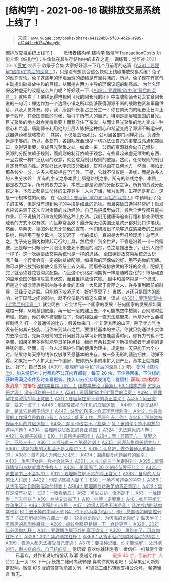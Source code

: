 # [结构学] - 2021-06-16 碳排放交易系统上线了！

> 来源：[`www.yuque.com/books/share/641124b8-5f80-4d26-a995-cf244fceb154/dwag9p`](https://www.yuque.com/books/share/641124b8-5f80-4d26-a995-cf244fceb154/dwag9p)

<ne-p id="520f42f3293818f927861ebbd5b15da4_p_0" data-lake-id="520f42f3293818f927861ebbd5b15da4_p_0"><ne-text id="u06bf6e35" style="color: rgb(51, 51, 51);">碳排放交易系统上线了！</ne-text></ne-p> <ne-p id="29fd0520c5af27f90fcbb868568c6bde" data-lake-id="29fd0520c5af27f90fcbb868568c6bde"><ne-text id="u45e88849" ne-fontsize="12" style="color: rgb(255, 255, 255);">原创</ne-text><ne-text id="ud2d4293f" ne-fontsize="14">觉悟者</ne-text><ne-text id="u7ea07318" ne-fontsize="14">结构学</ne-text></ne-p> <ne-p id="aa9f5bce33ec29317f36db0843a839f7" data-lake-id="aa9f5bce33ec29317f36db0843a839f7"><ne-text id="u76369241" ne-fontsize="14" ne-bold="true" style="color: rgb(51, 51, 51);">结构学</ne-text></ne-p> <ne-p id="d1f80bcc330c6dfae59ba79780b38e2b" data-lake-id="d1f80bcc330c6dfae59ba79780b38e2b"><ne-text id="uca1089c8" ne-fontsize="14" style="color: rgb(51, 51, 51);">微信号</ne-text><ne-text id="u11ee694e" ne-fontsize="14" style="color: rgb(51, 51, 51);">TransactionCosts</ne-text></ne-p> <ne-p id="066cdca24e84231529466ed3b934c8ab" data-lake-id="066cdca24e84231529466ed3b934c8ab"><ne-text id="u8552fbc7" ne-fontsize="14" style="color: rgb(51, 51, 51);">功能介绍</ne-text><ne-text id="uea9e6dd2" ne-fontsize="14" style="color: rgb(51, 51, 51);">《结构学》：生命体在其生存结构中的求存之道！ 训练营：觉悟社</ne-text></ne-p> <ne-p id="2e002031d2f85a494be9ef188291d6d2" data-lake-id="2e002031d2f85a494be9ef188291d6d2"><ne-text id="uec31d869" style="color: rgb(140, 140, 140);">2021-06-16</ne-text>[<ne-text id="uca750b7d" ne-fontsize="14">原文</ne-text>](https://mp.weixin.qq.com/s?__biz=MzIzMDYwOTM0Mg==&mid=2247485848&idx=1&sn=c5f79128f029383086ba89c21c9d7a87&chksm=e8b19149dfc6185f03d94fac022b68de1f8d3d9a78f3111c608be812531aff84ed3702eadc49#rd))<ne-text id="u139846c6" ne-fontsize="14" style="color: rgb(140, 140, 140);">发表于</ne-text></ne-p> <ne-p id="c53282ecf49225162318fe04482fd06f" data-lake-id="c53282ecf49225162318fe04482fd06f"><ne-text id="u351a480c" style="color: rgb(51, 51, 51);">收录于合集</ne-text></ne-p> <ne-p id="391a8b41d9aa89ef7f48faa135cf5624" data-lake-id="391a8b41d9aa89ef7f48faa135cf5624"><ne-text id="u6d8c3196" style="color: rgb(51, 51, 51);">大家好好读一下几个月前写的这篇《</ne-text>[<ne-text id="u58f28946" style="color: rgb(87, 107, 149);">A391：要理解“碳中和”背后的深意！</ne-text>](http://mp.weixin.qq.com/s?__biz=MzIzMDYwOTM0Mg==&mid=2247485475&idx=1&sn=a3620d306aa5fb9218ee4e542313dac4&chksm=e8b190f2dfc619e4f1e09e08dc340ca1095204432212fc8fef1554e306c03467e8eceb555a3a&scene=21#wechat_redirect)<ne-text id="udf81fdb4" style="color: rgb(51, 51, 51);">》，只是没有想到会这么快就上线碳排放交易系统！兔子的动作真快。兔子这些年的环境治理的成绩是有目共睹的，所以，兔子现在有底气主动提出碳排放中和的目标。从而抢占西方主导的环保议题的制高点。</ne-text></ne-p> <ne-p id="1f3e17fa205e91c6e74314f134837651" data-lake-id="1f3e17fa205e91c6e74314f134837651"><ne-text id="uf2ff55c0" style="color: rgb(51, 51, 51);">为什么环保这种虚无的议题这么热门呢？好好读一下《</ne-text>[<ne-text id="u81589acb" style="color: rgb(87, 107, 149);">A391：要理解“碳中和”背后的深意！</ne-text>](http://mp.weixin.qq.com/s?__biz=MzIzMDYwOTM0Mg==&mid=2247485475&idx=1&sn=a3620d306aa5fb9218ee4e542313dac4&chksm=e8b190f2dfc619e4f1e09e08dc340ca1095204432212fc8fef1554e306c03467e8eceb555a3a&scene=21#wechat_redirect)<ne-text id="ua5828762" style="color: rgb(51, 51, 51);">》就明白了！依稀记得电视剧《我的团长我的团》中虞啸卿师长对龙文章团长说的一句话：禅达作为一个边陲小镇之所以能够获得源源不断的战略物资和军需供给，以及人员补充。你，我，唐副师长各占三分之一！你在南天门的阻击让日军止步于西岸，在全国溃败的时候，吸引了所有人的目光，特别是高层和盟国的目光。目光聚集的地方就会变得重要！而我守住了东岸，从而让目光聚集的地方变成一种信心和希望。唐副师长利用他的上层人脉把这种信心和希望变成了源源不断运来的武器弹药和战略物资！</ne-text></ne-p> <ne-p id="be8303b3aee79eb6868b3519d3b75c0b" data-lake-id="be8303b3aee79eb6868b3519d3b75c0b"><ne-text id="u530fbb53" style="color: rgb(51, 51, 51);">其实，不仅是战场如此，公司里各部门同样如此。资源永远是不够的。所以，各部门，各团队就会想尽一切办法让自己的事变成亮点和突破口，变得更重要，变成目光聚集之处。如此一来，公司的资源就会向自己倾斜。</ne-text></ne-p> <ne-p id="8cc460573318cefb1c8ad0a746b05219" data-lake-id="8cc460573318cefb1c8ad0a746b05219"><ne-text id="u8dbc991a" style="color: rgb(51, 51, 51);">资源的分配依赖于规则，而规则的制订依赖于观念。有些看起来虚无缥缈的东西，一旦变成一种广泛认可的观念，就会成为制订规则的依据。然而，任何规则的制订肯定具有偏向性。这就好比大学录取分数线，它可以画在任何地方，然而，哪怕比那条线少一分，许多人都被拦在了门外。于是，它就不仅仅是一条线，而是许多人的人生分水岭！</ne-text></ne-p> <ne-p id="f0b7999584c5a3240f8fb1d410fedfb2" data-lake-id="f0b7999584c5a3240f8fb1d410fedfb2"><ne-text id="uec5278e8" style="color: rgb(51, 51, 51);">所有的主义之争本质上都是路线之争，所有的路线之争，本质上都是权力之争，所有的权力之争，本质上都是资源的分配权之争，所有的资源分配权之争，本质上都是生命体的生存竞争！人为刀俎，我为鱼肉，生存还是死亡，这是一个根本性的问题。</ne-text></ne-p> <ne-p id="d6885ee4ecbc52130ab089cfd9724af3" data-lake-id="d6885ee4ecbc52130ab089cfd9724af3"><ne-text id="u51a8b508" style="color: rgb(51, 51, 51);">在《</ne-text>[<ne-text id="ua1c7b3ea" style="color: rgb(87, 107, 149);">A391：要理解“碳中和”背后的深意！</ne-text>](http://mp.weixin.qq.com/s?__biz=MzIzMDYwOTM0Mg==&mid=2247485475&idx=1&sn=a3620d306aa5fb9218ee4e542313dac4&chksm=e8b190f2dfc619e4f1e09e08dc340ca1095204432212fc8fef1554e306c03467e8eceb555a3a&scene=21#wechat_redirect)<ne-text id="u9b17f08d" style="color: rgb(51, 51, 51);">》中预料到了兔子的策略，但是没有想到兔子的手段是如此的迅猛。而且突破口选得非常好！启发点应该来源于这次应对疫情的成功经验。自己先把模型做好，最后全世界都只能抄作业。且不说搞封闭和方舱医院这种土办法。我们用健康码追查行程和排查密切接触者的方式不仅有效，而且非常高效！最开始无论美国还是欧洲都对此口诛笔伐。然而，早两天，德国外长无比骄傲的宣布，他们研发出了能够追踪感染者的二维码系统，将应用于整个欧洲。这份迟了一年的模仿，真的是大型打脸现场！总而言之，兔子先在国内构建起可行的工具，然后推广到全世界，不管是沿着一带一路赠送，还是睁一只眼闭一只眼让那些死不要脸的照抄，总之是推出去了，让别人跟你一样了。这一次碳排放交易系统也是一样的思路。</ne-text></ne-p> <ne-p id="f362f8c86f94d9a41030b20f253136d2" data-lake-id="f362f8c86f94d9a41030b20f253136d2"><ne-text id="ud259c6d4" style="color: rgb(51, 51, 51);">全国碳排放交易系统怎么玩呢？每一个行业会有一定的碳排放配额，如果你的环保做的好，用不完你的配额。你可以把它放到碳排放交易系统上去交易。而那些碳排放做的不好的企业，配额用完了就必须要花钱购买配额。而且这个价格如同期货一样是随时变化的！市场动态的显示全国的碳排放需求状态，而且谁排放谁花钱。</ne-text></ne-p> <ne-p id="71421226a9434daf3e1a8ffd5d31b240" data-lake-id="71421226a9434daf3e1a8ffd5d31b240"><ne-text id="u9cfb502f" style="color: rgb(51, 51, 51);">碳中和虽然只是一个概念，但是这个概念背后将影响许多企业的市值！大风起于青萍之末，许多事到眼前的时候，已经无法逃脱，只能躺下咬紧牙关，好好享受了！</ne-text></ne-p> <ne-p id="88e50af692521afe9fa0064fd433684c" data-lake-id="88e50af692521afe9fa0064fd433684c"><ne-text id="ude7e12e6" style="color: rgb(51, 51, 51);">当然，这还只是国内的影响，对于国际之间的影响，就不仅仅是市值这么简单。读过《</ne-text>[<ne-text id="uf162c728" style="color: rgb(87, 107, 149);">A391：要理解“碳中和”背后的深意！</ne-text>](http://mp.weixin.qq.com/s?__biz=MzIzMDYwOTM0Mg==&mid=2247485475&idx=1&sn=a3620d306aa5fb9218ee4e542313dac4&chksm=e8b190f2dfc619e4f1e09e08dc340ca1095204432212fc8fef1554e306c03467e8eceb555a3a&scene=21#wechat_redirect)<ne-text id="u6a31a3ce" style="color: rgb(51, 51, 51);">》就会明白：它会锁死一个国家的发展！任何国家的发展都如同建楼一样，从地基到底座，再一层一层的建上去，不可能搞空中楼阁，否则随时会坍塌。然而，你的地基被限制住了，你的楼就会一直无法建起来。地基为什么会被控制呢？</ne-text></ne-p> <ne-p id="3eb7642e2089e5b81ca3fd8ab81de8a4" data-lake-id="3eb7642e2089e5b81ca3fd8ab81de8a4"><ne-text id="u4953b261" style="color: rgb(51, 51, 51);">打一个最通俗的比方：假设你来自一个非常贫困的山区，除了卖力气也没有任何其它技能。当你来到城市之后，要维持基本的生活，你就只能通过出卖体力去挣点钱，先解决眼前的生计问题并为学习新的技能赢得时间。你有力气也不怕幸苦，如果多劳多得就能早日多挣点钱，继而有余钱去学习新技能或者干点别的更挣钱的事。然而，有一群人以保护你们的健康为理由，规定你一天只能干六个小时。结果你每天挣的钱仅仅够维系最基本的生存，被一条无形的锁链捆住，动弹不得。如果把一个人扩大到一个国家，把你所从事的事扩大到产业，基本上就能类比。</ne-text></ne-p> <ne-p id="f0a386d40d72444253d7ddb4a985566b" data-lake-id="f0a386d40d72444253d7ddb4a985566b"><ne-text id="u1d47469f" style="color: rgb(51, 51, 51);">好了，自己去读《</ne-text>[<ne-text id="u47a66e80" style="color: rgb(87, 107, 149);">A391：要理解“碳中和”背后的深意！</ne-text>](http://mp.weixin.qq.com/s?__biz=MzIzMDYwOTM0Mg==&mid=2247485475&idx=1&sn=a3620d306aa5fb9218ee4e542313dac4&chksm=e8b190f2dfc619e4f1e09e08dc340ca1095204432212fc8fef1554e306c03467e8eceb555a3a&scene=21#wechat_redirect)<ne-text id="u9857628f" style="color: rgb(51, 51, 51);">》吧。</ne-text></ne-p> <ne-p id="569658344985ceddd63fd7be7cd34e20" data-lake-id="569658344985ceddd63fd7be7cd34e20"><ne-text id="ua3bc0d0c" ne-bold="true" style="color: rgb(0, 82, 255);">研习《</ne-text>[<ne-text id="u040a1747" ne-bold="true" style="color: rgb(87, 107, 149);">结构学</ne-text>](https://mp.weixin.qq.com/mp/appmsgalbum?action=getalbum&album_id=1318317199878225920&__biz=MzAxNDk1NjI2Mw==#wechat_redirect)<ne-text id="u6e33c7d0" ne-bold="true" style="color: rgb(0, 82, 255);">》，加入觉悟社：付费和不公开内容都有，每天 20 块，下注挣回来，下注标的获取需满足条件及时查看更新。</ne-text><ne-text id="u1f05e16b" style="color: rgb(0, 82, 255);">找入口去公众号发消息：觉悟社 </ne-text></ne-p> <ne-p id="343378c057d2da04865b221617cef3b3" data-lake-id="343378c057d2da04865b221617cef3b3"><ne-text id="ua40ad34b" style="color: rgb(255, 0, 0);">获取《结构学》发消息</ne-text><ne-text id="u8f212cbd" ne-bold="true" style="color: rgb(255, 0, 0);">：觉悟社</ne-text></ne-p>  <ne-p id="f2a6a915f2b2f455f3722b24ad996027" data-lake-id="f2a6a915f2b2f455f3722b24ad996027"><ne-card data-card-name="image" data-card-type="inline" id="eZUta" data-event-boundary="card" style="color: rgb(51, 51, 51);"><ne-p id="fcb1962d152e7e818ad649c5d0a1e455" data-lake-id="fcb1962d152e7e818ad649c5d0a1e455">[<ne-text id="u7a05693e" ne-bold="true" style="color: rgb(87, 107, 149);">结构学自序（新）！</ne-text>](http://mp.weixin.qq.com/s?__biz=MzIzMDYwOTM0Mg==&mid=2247485283&idx=1&sn=aa2b8554b8e5040f8f959636feaa06a3&chksm=e8b19fb2dfc616a430aa381b8da0815311244e694a69809cd92d0602ac34cfe5f1f419b3745e&scene=21#wechat_redirect)</ne-p> <ne-p id="3374e8270d810c36d8b48495f05cfc16" data-lake-id="3374e8270d810c36d8b48495f05cfc16">[<ne-text id="ud1333ac4" ne-bold="true" style="color: rgb(87, 107, 149);">结构学概论（最新）</ne-text>](http://mp.weixin.qq.com/s?__biz=MzAxNDk1NjI2Mw==&mid=2247485167&idx=1&sn=d5e962eff4a8e9770c83bc87d19d07f3&chksm=9b8a2567acfdac7154f7a62996dca874e5d186b44f3d120dcb633760318788c42d304e325313&scene=21#wechat_redirect)</ne-p> <ne-p id="9a93c0d0a6fdfda74bf1555c7574d354" data-lake-id="9a93c0d0a6fdfda74bf1555c7574d354">[<ne-text id="ua5b7f146" ne-bold="true" style="color: rgb(87, 107, 149);">F3：结构力量</ne-text>](http://mp.weixin.qq.com/s?__biz=MzAxNDk1NjI2Mw==&mid=2247484256&idx=1&sn=f10d9c530bfd6ea08b25d4bec657c13a&chksm=9b8a20e8acfda9fee057f2df26790f905c898132cac91d833d14e636edb00c20514d63189a88&scene=21#wechat_redirect)</ne-p> <ne-p id="575e6679f295399d2b6adeee6ee9f941" data-lake-id="575e6679f295399d2b6adeee6ee9f941">[<ne-text id="u641c58e3" style="color: rgb(87, 107, 149);">穷是万恶之源！</ne-text>](http://mp.weixin.qq.com/s?__biz=MzAxNDk1NjI2Mw==&mid=2247483823&idx=1&sn=e54ebe9891b302dc0bf1815c76ccf8b7&chksm=9b8a2227acfdab31a05e273addd9159d4b8263d58d3c58bf214841c8189157519719c3427306&scene=21#wechat_redirect)</ne-p> <ne-p id="df5961913f5352b43cb95572e28a6d99" data-lake-id="df5961913f5352b43cb95572e28a6d99">[<ne-text id="u5cfa3abd" style="color: rgb(87, 107, 149);">没有退路的一代人！</ne-text>](http://mp.weixin.qq.com/s?__biz=MzAxNDk1NjI2Mw==&mid=2247486533&idx=1&sn=a0d5cce0656aad467148e0642eb85a00&chksm=9b8a2fcdacfda6db79857186e953a089baf1fb678b2b071cf101c5a26e7fb9768474c94243ca&scene=21#wechat_redirect)</ne-p> <ne-p id="2750a981cdddd33a6352beed73727f83" data-lake-id="2750a981cdddd33a6352beed73727f83">[<ne-text id="u62a411cb" ne-bold="true" style="color: rgb(87, 107, 149);">A391：要理解“碳中和”背后的深意！</ne-text>](http://mp.weixin.qq.com/s?__biz=MzIzMDYwOTM0Mg==&mid=2247485475&idx=1&sn=a3620d306aa5fb9218ee4e542313dac4&chksm=e8b190f2dfc619e4f1e09e08dc340ca1095204432212fc8fef1554e306c03467e8eceb555a3a&scene=21#wechat_redirect)</ne-p> <ne-p id="ab827efec9c5ef325d0463a6a003b8e4" data-lake-id="ab827efec9c5ef325d0463a6a003b8e4">[<ne-text id="u7f533571" ne-bold="true" style="color: rgb(87, 107, 149);">A394：要理解扶贫政策的真正意图！</ne-text>](http://mp.weixin.qq.com/s?__biz=MzIzMDYwOTM0Mg==&mid=2247485502&idx=1&sn=fffb9911cefa626e6fbcb9c416c1eb98&chksm=e8b190efdfc619f9b0e42f3c3d5d79c17df1619bad2b1bddd6a482242b583ee46d8a79a245e6&scene=21#wechat_redirect)</ne-p> <ne-p id="e6f4925043e7d76270d09daeecbb6e70" data-lake-id="e6f4925043e7d76270d09daeecbb6e70">[<ne-text id="u40f6ba5c" ne-bold="true" style="color: rgb(87, 107, 149);">A311：要理解住房不炒的真正含义！</ne-text>](http://mp.weixin.qq.com/s?__biz=MzIzMDYwOTM0Mg==&mid=2247484959&idx=1&sn=090583ec50bfd9febec1de463c2672f6&chksm=e8b19ecedfc617d8629080f6745c8de013cfe875de26eef6767b2d5c10782650223ed15f807b&scene=21#wechat_redirect)</ne-p> <ne-p id="e6f944ef4e21a0ef93701eb3d11a95dc" data-lake-id="e6f944ef4e21a0ef93701eb3d11a95dc">[<ne-text id="u8be21ef5" ne-bold="true" style="color: rgb(87, 107, 149);">A435：风云突变，要来一波了！</ne-text>](http://mp.weixin.qq.com/s?__biz=MzIzMDYwOTM0Mg==&mid=2247485815&idx=1&sn=e07d2b3e71c1d28218a172aaf9bbb121&chksm=e8b191a6dfc618b067a2992841d1416d9f056d300915305e2646e8ac44a24d35ffeb359d7e78&scene=21#wechat_redirect)</ne-p> <ne-p id="c7f26566806fcbe89e6c3ed4531fd7e4" data-lake-id="c7f26566806fcbe89e6c3ed4531fd7e4">[<ne-text id="u838fafac" ne-bold="true" style="color: rgb(87, 107, 149);">A448：那些常被视而不见的底层逻辑！</ne-text>](http://mp.weixin.qq.com/s?__biz=MzIzMDYwOTM0Mg==&mid=2247485830&idx=1&sn=42c85288382aacb54ef38302b619e934&chksm=e8b19157dfc61841033aa2c778fc461dd05cf91d24f4ecdc3c8e812d94251607fdb69912c08f&scene=21#wechat_redirect)</ne-p> <ne-p id="2b0a4d39dd41ae9ebe7722a92d70e5b0" data-lake-id="2b0a4d39dd41ae9ebe7722a92d70e5b0">[<ne-text id="ub3a423ca" style="color: rgb(87, 107, 149);">A449：不是无路可走，是其它路都不想走！</ne-text>](http://mp.weixin.qq.com/s?__biz=MzIzMDYwOTM0Mg==&mid=2247485835&idx=1&sn=d024c39ca5d39f0f4bd91bafca223e7b&chksm=e8b1915adfc6184cfea612d1c1cd957140c070bc2efca01e2ec59f8ca3489cf1180f87cb1b30&scene=21#wechat_redirect)</ne-p> <ne-p id="7f13027bfa93051ef2b7079f43d26883" data-lake-id="7f13027bfa93051ef2b7079f43d26883">[<ne-text id="u17ff0d84" ne-bold="true" style="color: rgb(87, 107, 149);">A447：缺爱的孩子才会沉迷高频刺激！</ne-text>](http://mp.weixin.qq.com/s?__biz=MzIzMDYwOTM0Mg==&mid=2247485819&idx=1&sn=ed66aa0f6c9babbd3b2125904895a72e&chksm=e8b191aadfc618bc28e075861fdf70f66757736a2843e91f60aea5cdb6d641ec579a38bac82d&scene=21#wechat_redirect)</ne-p> <ne-p id="e6ea6ad14cfe869bca72b7ad21ca95a5" data-lake-id="e6ea6ad14cfe869bca72b7ad21ca95a5">[<ne-text id="ud3fcd60c" ne-bold="true" style="color: rgb(87, 107, 149);">A442：你最重要的工作将会是教育小孩！</ne-text>](http://mp.weixin.qq.com/s?__biz=MzIzMDYwOTM0Mg==&mid=2247485779&idx=1&sn=f153b62e5332b3f7782e66397b484a64&chksm=e8b19182dfc61894b905635022963da04b534bd84752f0ae4864b60e4655fc22db99841ce47c&scene=21#wechat_redirect)</ne-p> <ne-p id="b15b250080d2d2c1e880e2c7dd75df29" data-lake-id="b15b250080d2d2c1e880e2c7dd75df29">[<ne-text id="u9ff99233" ne-bold="true" style="color: rgb(87, 107, 149);">A443：能不工作，尽量别去工作！</ne-text>](http://mp.weixin.qq.com/s?__biz=MzIzMDYwOTM0Mg==&mid=2247485773&idx=1&sn=53ef33f06482c86688f789e66dc60694&chksm=e8b1919cdfc6188ae7e40e10857a7661c927157293a294000b30c49c7699d210248718ea9315&scene=21#wechat_redirect)</ne-p> <ne-p id="d6c747b5e38dfae8122aee436136deb9" data-lake-id="d6c747b5e38dfae8122aee436136deb9">[<ne-text id="u0d651b0f" style="color: rgb(87, 107, 149);">A448：那些常被视而不见的底层逻辑！</ne-text>](http://mp.weixin.qq.com/s?__biz=MzIzMDYwOTM0Mg==&mid=2247485830&idx=1&sn=42c85288382aacb54ef38302b619e934&chksm=e8b19157dfc61841033aa2c778fc461dd05cf91d24f4ecdc3c8e812d94251607fdb69912c08f&scene=21#wechat_redirect)</ne-p> <ne-p id="c864f570ac6461190c14773dea292cd4" data-lake-id="c864f570ac6461190c14773dea292cd4">[<ne-text id="u96bc2112" style="color: rgb(87, 107, 149);">A438：躺平也改变不了趋势！</ne-text>](http://mp.weixin.qq.com/s?__biz=MzIzMDYwOTM0Mg==&mid=2247485741&idx=1&sn=4bf64e053a2548715f7fb81cf973ee72&chksm=e8b191fcdfc618ea8427f2c46f7ec4bf26efa65780bcdee6666dc8ed6125843d4c3c0b8d2bf1&scene=21#wechat_redirect)</ne-p> <ne-p id="6bffa2eb3fe1084acc950e8b48c15426" data-lake-id="6bffa2eb3fe1084acc950e8b48c15426">[<ne-text id="u2e74b721" ne-bold="true" style="color: rgb(87, 107, 149);">急！该如何引导小朋友的这种问题？</ne-text>](http://mp.weixin.qq.com/s?__biz=MzIzMDYwOTM0Mg==&mid=2247485765&idx=1&sn=484dfcac75988fc41c1cc24c61986672&chksm=e8b19194dfc618829ee497890ec7e6e9eaaf0ab09472d2a8fae77940f45a093787e05feb2e12&scene=21#wechat_redirect)</ne-p> <ne-p id="744012c327471e3505eb58bc3e576fef" data-lake-id="744012c327471e3505eb58bc3e576fef">[<ne-text id="u3e9308f1" ne-bold="true" style="color: rgb(87, 107, 149);">A394：要理解扶贫政策的真正意图！</ne-text>](http://mp.weixin.qq.com/s?__biz=MzIzMDYwOTM0Mg==&mid=2247485502&idx=1&sn=fffb9911cefa626e6fbcb9c416c1eb98&chksm=e8b190efdfc619f9b0e42f3c3d5d79c17df1619bad2b1bddd6a482242b583ee46d8a79a245e6&scene=21#wechat_redirect)</ne-p> <ne-p id="cb619b4e45ab7e95486994347cb6bd50" data-lake-id="cb619b4e45ab7e95486994347cb6bd50">[<ne-text id="ub9fd34f3" style="color: rgb(87, 107, 149);">A324：无法避免的内卷！</ne-text>](http://mp.weixin.qq.com/s?__biz=MzAxNDk1NjI2Mw==&mid=2247486351&idx=1&sn=416223e7bbe181ac9d64767f073152d1&chksm=9b8a2807acfda11139d7bb034b96551e34563b5f21310b05ac2aa8808c12fb592aedd4ee3bf5&scene=21#wechat_redirect)</ne-p> <ne-p id="9fe4211179bb31930637937f61817327" data-lake-id="9fe4211179bb31930637937f61817327">[<ne-text id="ud50466d0" style="color: rgb(87, 107, 149);">A421：破罐子破摔！</ne-text>](http://mp.weixin.qq.com/s?__biz=MzAxNDk1NjI2Mw==&mid=2247486692&idx=1&sn=7a5583694f6076b2da57450d93c47456&chksm=9b8a2f6cacfda67a9cc1cee0cc003beaf5a39db506e3c5e46a37a8055efb4df1b886a0f7f9f2&scene=21#wechat_redirect)</ne-p> <ne-p id="8eb533d1370ac624bc4c72d8ca5965aa" data-lake-id="8eb533d1370ac624bc4c72d8ca5965aa">[<ne-text id="u28508158" ne-bold="true" style="color: rgb(87, 107, 149);">E10：升级所需的密度！</ne-text>](http://mp.weixin.qq.com/s?__biz=MzAxNDk1NjI2Mw==&mid=2247485337&idx=1&sn=e93780b3d10de5b467e71f326eb12838&chksm=9b8a2411acfdad07d858079223ba3eda77fe88caa8d769030eb67c15f5511fab584f8d1244ca&scene=21#wechat_redirect)</ne-p> <ne-p id="95a16ee6073faf2da532dba2192d9cc5" data-lake-id="95a16ee6073faf2da532dba2192d9cc5">[<ne-text id="ube74e827" ne-bold="true" style="color: rgb(87, 107, 149);">A284：啊！万箭穿心！</ne-text>](http://mp.weixin.qq.com/s?__biz=MzAxNDk1NjI2Mw==&mid=2247486135&idx=1&sn=e950149b9b9147e9199cfc6093605950&chksm=9b8a293facfda029419b911d4b4fa91c73bbaf695b206df2cf15124d843f4bf4b80673baa394&scene=21#wechat_redirect)</ne-p> <ne-p id="6f9ca23f1caf95fd4a1fc8cf0adbc798" data-lake-id="6f9ca23f1caf95fd4a1fc8cf0adbc798">[<ne-text id="u7bcaa803" ne-bold="true" style="color: rgb(87, 107, 149);">梦醒之时，已经三十！</ne-text>](http://mp.weixin.qq.com/s?__biz=MzIzMDYwOTM0Mg==&mid=2247484378&idx=1&sn=e3a058584a13d7a5267315113964280d&chksm=e8b19b0bdfc6121df4af4b77d2d826fd0f4132ccfdee48132ce8cf86eb1ba45b898be83d1dc7&scene=21#wechat_redirect)</ne-p> <ne-p id="81c7f2f584f501f3e5e22a708d592072" data-lake-id="81c7f2f584f501f3e5e22a708d592072">[<ne-text id="u1468f6a7" ne-bold="true" style="color: rgb(87, 107, 149);">A361：人成长的三个关键时刻！</ne-text>](http://mp.weixin.qq.com/s?__biz=MzAxNDk1NjI2Mw==&mid=2247486472&idx=1&sn=8b46d73659ff81e3d7bd544e1718a94f&chksm=9b8a2f80acfda69601b059cb0180f8841eda098200c32c84ad6430bb8fbe33a9021fa7890344&scene=21#wechat_redirect)</ne-p> <ne-p id="0c1fe6c2595b57b8cebeb2c2c2362a7f" data-lake-id="0c1fe6c2595b57b8cebeb2c2c2362a7f">[<ne-text id="u9a01ceb5" ne-bold="true" style="color: rgb(87, 107, 149);">A335：必须与焦虑长期共存！</ne-text>](http://mp.weixin.qq.com/s?__biz=MzIzMDYwOTM0Mg==&mid=2247485165&idx=1&sn=f3f0957c63fa549b288f00c8b117162e&chksm=e8b19e3cdfc6172a188000afd2b522144a04ba774169824cad2067d93b5365537ff0644f6b9f&scene=21#wechat_redirect)</ne-p> <ne-p id="da00382038105adcefae28e9d9193285" data-lake-id="da00382038105adcefae28e9d9193285">[<ne-text id="ubc334a35" ne-bold="true" style="color: rgb(87, 107, 149);">A300：这是投机的大机会还是大陷阱？！</ne-text>](http://mp.weixin.qq.com/s?__biz=MzIzMDYwOTM0Mg==&mid=2247484882&idx=1&sn=b103029f41e3aede94e1a45d035cd9ac&chksm=e8b19d03dfc614153863f37ca3f9204b451e2c02ad5ca8680c120e2458e628e5329c76b2d42c&scene=21#wechat_redirect)</ne-p> <ne-p id="7add3beb1454b447f246d433ad0b456b" data-lake-id="7add3beb1454b447f246d433ad0b456b">[<ne-text id="ud45b7926" style="color: rgb(87, 107, 149);">A315：认命吧，做个普通人也挺好的！</ne-text>](http://mp.weixin.qq.com/s?__biz=MzIzMDYwOTM0Mg==&mid=2247485008&idx=1&sn=bcaf70c42d4676c8f69de9f9ead1e495&chksm=e8b19e81dfc617973ba40200519407186760e32843fc6f379020da6160b0ba89870dadcae5fa&scene=21#wechat_redirect)</ne-p> <ne-p id="221e09e086ce0a1e86bb4611173e51f4" data-lake-id="221e09e086ce0a1e86bb4611173e51f4">[<ne-text id="u07431c52" ne-bold="true" style="color: rgb(87, 107, 149);">A383：自卑的人为何让人讨厌！</ne-text>](http://mp.weixin.qq.com/s?__biz=MzIzMDYwOTM0Mg==&mid=2247485464&idx=1&sn=3ebe8a620ca2e53b61b160cda3214735&chksm=e8b190c9dfc619dfcbc895f13edc437575da2071b570e6be8e772b548167103ec5885375d812&scene=21#wechat_redirect)</ne-p> <ne-p id="604f3d8b08ad49b5fb60db62ec02527b" data-lake-id="604f3d8b08ad49b5fb60db62ec02527b">[<ne-text id="u3746a52f" ne-bold="true" style="color: rgb(87, 107, 149);">A434：围绕粮食问题展开的厮杀！</ne-text>](http://mp.weixin.qq.com/s?__biz=MzIzMDYwOTM0Mg==&mid=2247485712&idx=1&sn=06a8ac8fb67aa21cfb543ef6eb52ceea&chksm=e8b191c1dfc618d70af6844f0bcf0210320f54551a2b7610312f0923c87276b246b6bde65be3&scene=21#wechat_redirect)</ne-p> <ne-p id="da9313098e78ab7b2c28e37db7448e77" data-lake-id="da9313098e78ab7b2c28e37db7448e77">[<ne-text id="ufc7ff0f9" ne-bold="true" style="color: rgb(87, 107, 149);">A433：重男轻女是一套社会体系！</ne-text>](http://mp.weixin.qq.com/s?__biz=MzIzMDYwOTM0Mg==&mid=2247485706&idx=1&sn=c9d825a947ec93698b4857b27ce9c56a&chksm=e8b191dbdfc618cd8606dd7c7508ff19fa38a07b64e1a22b718ef192da8454e041494f851fc8&scene=21#wechat_redirect)</ne-p> <ne-p id="eea47d0f4ea31b0f58d33ba9e9b3319c" data-lake-id="eea47d0f4ea31b0f58d33ba9e9b3319c">[<ne-text id="ucd65107e" ne-bold="true" style="color: rgb(87, 107, 149);">A361：人成长的三个关键时刻！</ne-text>](http://mp.weixin.qq.com/s?__biz=MzAxNDk1NjI2Mw==&mid=2247486472&idx=1&sn=8b46d73659ff81e3d7bd544e1718a94f&chksm=9b8a2f80acfda69601b059cb0180f8841eda098200c32c84ad6430bb8fbe33a9021fa7890344&scene=21#wechat_redirect)</ne-p> <ne-p id="84c4c3b092984505ab22f5cdf7b625bf" data-lake-id="84c4c3b092984505ab22f5cdf7b625bf">[<ne-text id="ufba58490" ne-bold="true" style="color: rgb(87, 107, 149);">A395：能管好情绪和身材就赢大多数人！</ne-text>](http://mp.weixin.qq.com/s?__biz=MzIzMDYwOTM0Mg==&mid=2247485513&idx=1&sn=1d5d250c1e4db7d1b6d3072e559b4426&chksm=e8b19098dfc6198e415af60c0ba7dfa61e698a502a658c26205b2289bbd2e33502a77154c9a8&scene=21#wechat_redirect)</ne-p> <ne-p id="50d7ad143867fd177c9c713347e4c870" data-lake-id="50d7ad143867fd177c9c713347e4c870">[<ne-text id="u7516d11d" ne-bold="true" style="color: rgb(87, 107, 149);">A426：美国囤了 26 亿剂疫苗要干什么？</ne-text>](http://mp.weixin.qq.com/s?__biz=MzIzMDYwOTM0Mg==&mid=2247485684&idx=1&sn=f7a41b063f0d74b99a07b1de11d44d7f&chksm=e8b19025dfc61933743640aecc59d5d8d3fc13a9be8661b521f17257c7da5744df615db58c4d&scene=21#wechat_redirect)</ne-p> <ne-p id="07426f79aecfa5beecf09a611cbe606a" data-lake-id="07426f79aecfa5beecf09a611cbe606a">[<ne-text id="u36d8a0f8" ne-bold="true" style="color: rgb(87, 107, 149);">A425：这些是书上不会写的！</ne-text>](http://mp.weixin.qq.com/s?__biz=MzIzMDYwOTM0Mg==&mid=2247485662&idx=1&sn=1a8617a9ebd44891c112f3b3f6762f8a&chksm=e8b1900fdfc6191942a3ec1399a47af7cd44582c369a4e6211b0bd114d934785bf0c20fc09ab&scene=21#wechat_redirect)</ne-p> <ne-p id="4f26db5411f8e4a21ba1631ed78d8720" data-lake-id="4f26db5411f8e4a21ba1631ed78d8720">[<ne-text id="ua25e28e0" ne-bold="true" style="color: rgb(87, 107, 149);">A311：要理解住房不炒的真正含义！</ne-text>](http://mp.weixin.qq.com/s?__biz=MzIzMDYwOTM0Mg==&mid=2247484959&idx=1&sn=090583ec50bfd9febec1de463c2672f6&chksm=e8b19ecedfc617d8629080f6745c8de013cfe875de26eef6767b2d5c10782650223ed15f807b&scene=21#wechat_redirect)</ne-p> <ne-p id="7ddb4d982947fbe11ea92d1935596737" data-lake-id="7ddb4d982947fbe11ea92d1935596737">[<ne-text id="u33b698ec" ne-bold="true" style="color: rgb(87, 107, 149);">A383：自卑的人为何让人讨厌！</ne-text>](http://mp.weixin.qq.com/s?__biz=MzIzMDYwOTM0Mg==&mid=2247485464&idx=1&sn=3ebe8a620ca2e53b61b160cda3214735&chksm=e8b190c9dfc619dfcbc895f13edc437575da2071b570e6be8e772b548167103ec5885375d812&scene=21#wechat_redirect)</ne-p> <ne-p id="53b02a92fd7e6aef550fb3a441f000db" data-lake-id="53b02a92fd7e6aef550fb3a441f000db">[<ne-text id="u47f8d985" ne-bold="true" style="color: rgb(87, 107, 149);">A422：印度彻底被人耍了！</ne-text>](http://mp.weixin.qq.com/s?__biz=MzIzMDYwOTM0Mg==&mid=2247485648&idx=1&sn=d81338738705a1a6477a15957d3afc27&chksm=e8b19001dfc61917b7945ec5e15bc6f5177ff942d5a65f8fc8504b26d5e5068af438af4dfc1f&scene=21#wechat_redirect)</ne-p> <ne-p id="7e9e21a49b0c570c5a97b2892b16063e" data-lake-id="7e9e21a49b0c570c5a97b2892b16063e">[<ne-text id="uce4db0eb" ne-bold="true" style="color: rgb(87, 107, 149);">E30：一场不可避免的争夺！</ne-text>](http://mp.weixin.qq.com/s?__biz=MzIzMDYwOTM0Mg==&mid=2247485082&idx=1&sn=c8b4d505292d900ca750fa2a4541cc88&chksm=e8b19e4bdfc6175d3ce68f21fb0530372d2723fa81da0a447f3b7e60c39e37804456fa006cab&scene=21#wechat_redirect)</ne-p> <ne-p id="c19b789482809718a2a6bc9e3028b351" data-lake-id="c19b789482809718a2a6bc9e3028b351">[<ne-text id="ub52633bd" ne-bold="true" style="color: rgb(87, 107, 149);">A366：从货币驱动到财政驱动的转变！</ne-text>](http://mp.weixin.qq.com/s?__biz=MzIzMDYwOTM0Mg==&mid=2247485347&idx=1&sn=a916df57ddc7230366719fbecc6c1704&chksm=e8b19f72dfc61664fd99844bfe3ffffb5d6f088807c84d99f11ddbc7410b2eed67bc4c615d53&scene=21#wechat_redirect)</ne-p> <ne-p id="88e94856ad419ebdd2da7742ab2557e5" data-lake-id="88e94856ad419ebdd2da7742ab2557e5">[<ne-text id="u03b6c96c" ne-bold="true" style="color: rgb(87, 107, 149);">A394：要理解扶贫政策的真正意图！</ne-text>](http://mp.weixin.qq.com/s?__biz=MzIzMDYwOTM0Mg==&mid=2247485502&idx=1&sn=fffb9911cefa626e6fbcb9c416c1eb98&chksm=e8b190efdfc619f9b0e42f3c3d5d79c17df1619bad2b1bddd6a482242b583ee46d8a79a245e6&scene=21#wechat_redirect)</ne-p> <ne-p id="a14a33d46aef0ffd7c6c9d4078385b69" data-lake-id="a14a33d46aef0ffd7c6c9d4078385b69">[<ne-text id="ud12ba34a" ne-bold="true" style="color: rgb(87, 107, 149);">A423：实在是没有办法！</ne-text>](http://mp.weixin.qq.com/s?__biz=MzIzMDYwOTM0Mg==&mid=2247485654&idx=1&sn=ac6550ab1d830da6cb7245a22dc9e346&chksm=e8b19007dfc6191122a486570feff1abdfdfb5fcdd40c88c311de2a99549542db365592e0a65&scene=21#wechat_redirect)</ne-p> <ne-p id="cd122478af786f39f2ad4a14b60efdc6" data-lake-id="cd122478af786f39f2ad4a14b60efdc6">[<ne-text id="u7b418d33" ne-bold="true" style="color: rgb(87, 107, 149);">E29：一眼看到底！</ne-text>](http://mp.weixin.qq.com/s?__biz=MzIzMDYwOTM0Mg==&mid=2247485301&idx=1&sn=dc6dd50c5d742ea51ce9e394de25351a&chksm=e8b19fa4dfc616b26734c3619c6fa664474fa478d2764c3370dde41d19f6035edc05f9f191e8&scene=21#wechat_redirect)</ne-p> <ne-p id="a95c44864afcb103e268076fea2883a7" data-lake-id="a95c44864afcb103e268076fea2883a7">[<ne-text id="ue3062b9d" ne-bold="true" style="color: rgb(87, 107, 149);">A52：可以妥协，但不跪下！</ne-text>](http://mp.weixin.qq.com/s?__biz=MzAxNDk1NjI2Mw==&mid=2247484538&idx=1&sn=e29eeb5f458c61a722b4c1454281ae98&chksm=9b8a27f2acfdaee4d42787a5b42ffbd4bc4766bddf4efa0b0c1c115579ca84d9269a35514597&scene=21#wechat_redirect)</ne-p> <ne-p id="b71b614197b62e5cf7038756074db02c" data-lake-id="b71b614197b62e5cf7038756074db02c">[<ne-text id="u2bae8d4b" ne-bold="true" style="color: rgb(87, 107, 149);">A53：一触即发，何去何从？</ne-text>](http://mp.weixin.qq.com/s?__biz=MzAxNDk1NjI2Mw==&mid=2247484535&idx=1&sn=730dd962738c90e2a5de9558e0b6471a&chksm=9b8a27ffacfdaee9fcaf3cb350e1589a70eae4bde6172b6bd3a08b7f61fbd7645890b76b88c7&scene=21#wechat_redirect)</ne-p> <ne-p id="9120e349d9f49593301b969f3bf72c51" data-lake-id="9120e349d9f49593301b969f3bf72c51">[<ne-text id="u83f4be7d" ne-bold="true" style="color: rgb(87, 107, 149);">A50：为啥又谈崩了！</ne-text>](http://mp.weixin.qq.com/s?__biz=MzAxNDk1NjI2Mw==&mid=2247484515&idx=1&sn=d5912e7e1901f7fae49d39a99d8e3b6a&chksm=9b8a27ebacfdaefde82ea607527b72552b9bca352e99f6f0875ba5b7beeddd16879b85802bde&scene=21#wechat_redirect)</ne-p> <ne-p id="f425d83ebf9afdb60aea6cb06aaf1977" data-lake-id="f425d83ebf9afdb60aea6cb06aaf1977">[<ne-text id="u1b8770cb" ne-bold="true" style="color: rgb(87, 107, 149);">A10：吵架一定要赢！</ne-text>](http://mp.weixin.qq.com/s?__biz=MzAxNDk1NjI2Mw==&mid=2247484003&idx=1&sn=22ae8f8ff6c46632e7aca5291053d7fc&chksm=9b8a21ebacfda8fd92f8c5175bc8f2d4a47c338b6a09b1e42cae7660e9c0306c8fc72229761f&scene=21#wechat_redirect)</ne-p> <ne-p id="0dcbaa65bcb7b61f56f8e7885f41a372" data-lake-id="0dcbaa65bcb7b61f56f8e7885f41a372">[<ne-text id="u21111ede" ne-bold="true" style="color: rgb(87, 107, 149);">A48：如何平衡工作和生活？</ne-text>](http://mp.weixin.qq.com/s?__biz=MzAxNDk1NjI2Mw==&mid=2247484481&idx=1&sn=ad43fc5feea038e47fa50dae514a9390&chksm=9b8a27c9acfdaedf3b7751343bd2b16a86fbeddb1896e4a24bfcbe589f4bfe8454ea656fa390&scene=21#wechat_redirect)</ne-p> <ne-p id="cc282d2aa31cdc327d9b7953501f75d7" data-lake-id="cc282d2aa31cdc327d9b7953501f75d7">[<ne-text id="ucd0ea986" ne-bold="true" style="color: rgb(87, 107, 149);">A46：淤积的小市民！</ne-text>](http://mp.weixin.qq.com/s?__biz=MzAxNDk1NjI2Mw==&mid=2247484472&idx=1&sn=f5df702c026dbb04688151086cdf7493&chksm=9b8a27b0acfdaea6ed5b712d94b3725bf8e322b39101916f48f935c102c433e9c7239b596c9f&scene=21#wechat_redirect)</ne-p> <ne-p id="7aae2bc3952e0e7ffc2eb823395ff5b5" data-lake-id="7aae2bc3952e0e7ffc2eb823395ff5b5">[<ne-text id="u5b272734" ne-bold="true" style="color: rgb(87, 107, 149);">A47：边缘人再也无法逆袭！</ne-text>](http://mp.weixin.qq.com/s?__biz=MzAxNDk1NjI2Mw==&mid=2247484476&idx=1&sn=42cd8e7b62b1c430768fe9583a9715b4&chksm=9b8a27b4acfdaea2f7ac778f91e72c9b69a725224a18c6d576f3de7caf0ff91a040bf5622645&scene=21#wechat_redirect)</ne-p> <ne-p id="e4b61fb8d2c5e21605ad9b57efd88bc1" data-lake-id="e4b61fb8d2c5e21605ad9b57efd88bc1">[<ne-text id="ue9fd3aa8" ne-bold="true" style="color: rgb(87, 107, 149);">几次成功的结构学预判</ne-text>](http://mp.weixin.qq.com/s?__biz=MzAxNDk1NjI2Mw==&mid=2247484266&idx=1&sn=02ab915e029cbe24d91712f741b3f37c&chksm=9b8a20e2acfda9f4498a5c76204c101ab26e7311f2fb7d3043de108d4ff6e18d72a1c889a569&scene=21#wechat_redirect)</ne-p> <ne-p id="b38e81ad1534ecbf18afc7ea46eb9001" data-lake-id="b38e81ad1534ecbf18afc7ea46eb9001">[<ne-text id="u5ba05fd0" ne-bold="true" style="color: rgb(87, 107, 149);">B1：去不掉的中间环节</ne-text>](http://mp.weixin.qq.com/s?__biz=MzAxNDk1NjI2Mw==&mid=2247484061&idx=1&sn=1209c5618c7a801825c4d601715c442d&chksm=9b8a2115acfda803a021253d6a306e6c95fffb1fdfae4daedf94c8f602c7d2c9e52452759093&scene=21#wechat_redirect)</ne-p> <ne-p id="3cfe891c86ae291a86369b8a769beea7" data-lake-id="3cfe891c86ae291a86369b8a769beea7">[<ne-text id="u550c4361" ne-bold="true" style="color: rgb(87, 107, 149);">B4：你不必为华为担心！</ne-text>](http://mp.weixin.qq.com/s?__biz=MzIzMDYwOTM0Mg==&mid=2247483951&idx=1&sn=7850925e07db502ec2116efe0211318f&chksm=e8b19afedfc613e816bdef573343dbe2127c92d828c071510a8a8b9cb98384cdc7a6dbf8fbdd&scene=21#wechat_redirect)</ne-p> <ne-p id="086bf7794d4757bb6c727592daca7098" data-lake-id="086bf7794d4757bb6c727592daca7098">[<ne-text id="uc886958c" ne-bold="true" style="color: rgb(87, 107, 149);">B9：总部该如何管控分支？</ne-text>](http://mp.weixin.qq.com/s?__biz=MzAxNDk1NjI2Mw==&mid=2247484145&idx=1&sn=41c6886b25339836dfde91b10a40fc77&chksm=9b8a2179acfda86f79a66c7e938f8422d5d3d2de33d3ba41431663493fc11020da7e7d964ff7&scene=21#wechat_redirect)</ne-p> <ne-p id="7b0855ec18a3ba8316524b83aea43d76" data-lake-id="7b0855ec18a3ba8316524b83aea43d76">[<ne-text id="u503aec2f" ne-bold="true" style="color: rgb(87, 107, 149);">向正在坍塌的地方踹上一脚！</ne-text>](http://mp.weixin.qq.com/s?__biz=MzAxNDk1NjI2Mw==&mid=2247483789&idx=1&sn=5e44b7b524c3dc4bb7705f49ed0a44a3&chksm=9b8a2205acfdab139e4b1d44ef6702b09c9fbf79505340205d13fbdaa33207a997f54bee0e97&scene=21#wechat_redirect)</ne-p> <ne-p id="cc254d5742417bc41a9da740c3272af7" data-lake-id="cc254d5742417bc41a9da740c3272af7">[<ne-text id="u4ed0a604" ne-bold="true" style="color: rgb(87, 107, 149);">书读得比你少，为何混的比你好？</ne-text>](http://mp.weixin.qq.com/s?__biz=MzAxNDk1NjI2Mw==&mid=2247484296&idx=1&sn=b0e0f11f50023aa8a20e8eeb51d39e10&chksm=9b8a2000acfda916885455b30687e2f18099abba31c78b2fabb95ca1b89ddc40f2415317d368&scene=21#wechat_redirect)</ne-p> <ne-p id="051eab00e048f79689c16bb971d377ab" data-lake-id="051eab00e048f79689c16bb971d377ab">[<ne-text id="u267a919c" ne-bold="true" style="color: rgb(87, 107, 149);">胜天半子：凤凰男的悲剧性魔咒！</ne-text>](http://mp.weixin.qq.com/s?__biz=MzAxNDk1NjI2Mw==&mid=2247484459&idx=1&sn=3af333a7d8f81253f730e57ba86f6f11&chksm=9b8a27a3acfdaeb524c155bcc629f472e273558add2d9c91ca3295d08144bd6d7d26ed757e6c&scene=21#wechat_redirect)</ne-p> <ne-p id="5a64222a41617ea9dc47d86ea3fa6ced" data-lake-id="5a64222a41617ea9dc47d86ea3fa6ced">[<ne-text id="u9b8eddda" style="color: rgb(87, 107, 149);">A289：蚂蚁金服只是蹲一下，会跳更高！</ne-text>](http://mp.weixin.qq.com/s?__biz=MzIzMDYwOTM0Mg==&mid=2247484822&idx=1&sn=ea2d818adee1bf400b0af9ed69bcd297&chksm=e8b19d47dfc61451b7291d6369b3391b9b8b06e08f9f5eed482a15c58075880a0029c50aed9a&scene=21#wechat_redirect)</ne-p> <ne-p id="bf1f47ea4f979de8317f3a4e782a4f42" data-lake-id="bf1f47ea4f979de8317f3a4e782a4f42">[<ne-text id="ud578e862" ne-bold="true" style="color: rgb(87, 107, 149);">A328：2021 年必须加杠杆！</ne-text>](http://mp.weixin.qq.com/s?__biz=MzIzMDYwOTM0Mg==&mid=2247485087&idx=1&sn=24d72f6a71bddb8954a03be5db246538&chksm=e8b19e4edfc617587a8ae645885a89ab8c3c6f67730a026d9c7c9a94ab3051ca480302147fc0&scene=21#wechat_redirect)</ne-p> <ne-p id="49c96570470bd28db184f23f426d5d84" data-lake-id="49c96570470bd28db184f23f426d5d84">[<ne-text id="u605e3e21" ne-bold="true" style="color: rgb(87, 107, 149);">A311：要理解住房不炒的真正含义！</ne-text>](http://mp.weixin.qq.com/s?__biz=MzIzMDYwOTM0Mg==&mid=2247484959&idx=1&sn=090583ec50bfd9febec1de463c2672f6&chksm=e8b19ecedfc617d8629080f6745c8de013cfe875de26eef6767b2d5c10782650223ed15f807b&scene=21#wechat_redirect)</ne-p> <ne-p id="63885979325a1128f3e2c582e0874f2a" data-lake-id="63885979325a1128f3e2c582e0874f2a">[<ne-text id="u6c820d0c" ne-fontsize="13" ne-bold="true" style="color: rgb(87, 107, 149);">A320：思路变了，可以加杠杆了！</ne-text>](http://mp.weixin.qq.com/s?__biz=MzIzMDYwOTM0Mg==&mid=2247485041&idx=1&sn=add2174fa42806f885a456a072ee4fee&chksm=e8b19ea0dfc617b6734e013f780112fdd88f28ad5312ce423fea1d75da4c3757660dab175208&scene=21#wechat_redirect)</ne-p> <ne-p id="1966bb6ab7bd9cd758bdf0e6ae131b16" data-lake-id="1966bb6ab7bd9cd758bdf0e6ae131b16">[<ne-text id="ud6812ba0" ne-bold="true" style="color: rgb(87, 107, 149);">A328：2021 年必须加杠杆！</ne-text>](http://mp.weixin.qq.com/s?__biz=MzIzMDYwOTM0Mg==&mid=2247485087&idx=1&sn=24d72f6a71bddb8954a03be5db246538&chksm=e8b19e4edfc617587a8ae645885a89ab8c3c6f67730a026d9c7c9a94ab3051ca480302147fc0&scene=21#wechat_redirect)</ne-p> <ne-p id="c8e66265397f62b4dbbedaaf58620c88" data-lake-id="c8e66265397f62b4dbbedaaf58620c88">[<ne-text id="ue72cee91" ne-bold="true" style="color: rgb(87, 107, 149);">A366：从货币驱动到财政驱动的转变！</ne-text>](http://mp.weixin.qq.com/s?__biz=MzIzMDYwOTM0Mg==&mid=2247485347&idx=1&sn=a916df57ddc7230366719fbecc6c1704&chksm=e8b19f72dfc61664fd99844bfe3ffffb5d6f088807c84d99f11ddbc7410b2eed67bc4c615d53&scene=21#wechat_redirect)</ne-p> <ne-p id="ed65703d387b716035663b0ff3a325d4" data-lake-id="ed65703d387b716035663b0ff3a325d4">[<ne-text id="uf6129b61" ne-bold="true" style="color: rgb(87, 107, 149);">A399：普通人都无法接受自己普通！</ne-text>](http://mp.weixin.qq.com/s?__biz=MzIzMDYwOTM0Mg==&mid=2247485532&idx=1&sn=d2766bad0b8aa0bd62dec3e5683962d6&chksm=e8b1908ddfc6199b207488a06e91893fba88232ed95b68b39be4b4e37f7f64da36ec946c17d7&scene=21#wechat_redirect)</ne-p> <ne-p id="7ce7700837c6c045f22e38e4a69a50de" data-lake-id="7ce7700837c6c045f22e38e4a69a50de">[<ne-text id="u0f4dad94" style="color: rgb(87, 107, 149);">A376：要换种思维，你才能理解！</ne-text>](http://mp.weixin.qq.com/s?__biz=MzAxNDk1NjI2Mw==&mid=2247486529&idx=1&sn=3a50ada30a5ae0448d686c6a0c809919&chksm=9b8a2fc9acfda6df5e9243deb6e9df9a7cc0912eabd0a9c00322d42ed4c25c2daedc8de6b6ca&scene=21#wechat_redirect)</ne-p> <ne-p id="cc005ff3c1e03e76419149de7d11ab18" data-lake-id="cc005ff3c1e03e76419149de7d11ab18">[<ne-text id="u3f1ee454" ne-bold="true" style="color: rgb(87, 107, 149);">父母挖的坑，别人挖的坑，自己挖的坑！</ne-text>](http://mp.weixin.qq.com/s?__biz=MzAxNDk1NjI2Mw==&mid=2247486426&idx=1&sn=8707934ad2fe2f8017d6b7810fd61c17&chksm=9b8a2852acfda1441fded7bab2456dd2493073ad3e5d541e1080d1739879b86c25a3a61df79a&scene=21#wechat_redirect)</ne-p> <ne-p id="5112ed892a79c558dff5847ad9885648" data-lake-id="5112ed892a79c558dff5847ad9885648"><ne-text id="uc38a70a5" style="color: rgb(51, 51, 51);">觉悟者</ne-text></ne-p> <ne-p id="20fac4eb26a616014c6cba2ba4d13731" data-lake-id="20fac4eb26a616014c6cba2ba4d13731"><ne-text id="u6e281d20" style="color: rgb(51, 51, 51);">喜欢你就转走吧！</ne-text></ne-p> <ne-p id="63f6c25f6b04c2456efb41b0df2f73c3" data-lake-id="63f6c25f6b04c2456efb41b0df2f73c3"><ne-text id="ufd02543e" ne-bold="true" style="color: rgb(51, 51, 51);">微信扫一扫赞赏作者</ne-text><ne-text id="u679470b6" ne-bold="true" style="color: rgb(255, 255, 255);">赞赏</ne-text></ne-p> <ne-p id="02a18cb8771091b517e2bf3c753ff3a7" data-lake-id="02a18cb8771091b517e2bf3c753ff3a7"><ne-text id="ud30dfba2" style="color: rgb(51, 51, 51);">已喜欢，</ne-text><ne-text id="ub83110bf">对作者说句悄悄话</ne-text></ne-p> <ne-p id="5c41a1e0c47b51e6533f3e23708e0ed9" data-lake-id="5c41a1e0c47b51e6533f3e23708e0ed9"><ne-text id="uac2cd00d" style="color: rgb(51, 51, 51);">取消</ne-text></ne-p> <ne-p id="415589e8394b6d3d0524bb050c8eb662" data-lake-id="415589e8394b6d3d0524bb050c8eb662"><ne-text id="u620f3106" ne-fontsize="14" ne-bold="true" style="color: rgb(51, 51, 51);">发送给作者</ne-text></ne-p> <ne-p id="1029e96114c5927554a5f867ef98d531" data-lake-id="1029e96114c5927554a5f867ef98d531"><ne-text id="uf9bfa824" ne-bold="true" style="color: rgb(255, 255, 255);">发送</ne-text></ne-p> <ne-p id="901b53824d42d4479f2399a68c408d45" data-lake-id="901b53824d42d4479f2399a68c408d45"><ne-text id="uaa2ce8c8" ne-fontsize="13" style="color: rgb(250, 81, 81);">最多 40 字，当前共字</ne-text></ne-p> <ne-p id="0c215805d75b8eae6a60986ae5951a36" data-lake-id="0c215805d75b8eae6a60986ae5951a36"><ne-text id="u02f3bbae" style="color: rgb(136, 136, 136);"> 人赞赏</ne-text></ne-p> <ne-p id="0f49b5b73829073577fd7b1175eda0c0" data-lake-id="0f49b5b73829073577fd7b1175eda0c0"><ne-text id="u45156167" style="color: rgb(51, 51, 51);">上一页</ne-text> <ne-text id="u6287d4c7">1</ne-text><ne-text id="u8acc0023" style="color: rgb(51, 51, 51);">/3 下一页</ne-text></ne-p> <ne-p id="85ae1e50b6831d73a8173f735eb00e19" data-lake-id="85ae1e50b6831d73a8173f735eb00e19"><ne-text id="u5af56aef" style="color: rgb(51, 51, 51);">长按二维码向我转账</ne-text></ne-p> <ne-p id="bec769b850a809a0f08d4582dad99bee" data-lake-id="bec769b850a809a0f08d4582dad99bee"><ne-text id="ud1106cc7" style="color: rgb(51, 51, 51);">喜欢你就转走吧！</ne-text></ne-p> <ne-p id="76e9bac1a85e0229b21709e4828b523a" data-lake-id="76e9bac1a85e0229b21709e4828b523a"><ne-text id="uba079775" style="color: rgb(51, 51, 51);">受苹果公司新规定影响，微信 iOS 版的赞赏功能被关闭，可通过二维码转账支持公众号。</ne-text></ne-p> <ne-h3 id="R1xig" data-lake-id="R1xig"><ne-heading-ext><ne-heading-anchor></ne-heading-anchor><ne-heading-fold></ne-heading-fold></ne-heading-ext><ne-heading-content><ne-text id="u692c3ee5" ne-fontsize="16" style="color: rgb(51, 51, 51);">精选留言</ne-text></ne-heading-content></ne-h3> <ne-p id="27b57d59af05d6ac019c5848f6605dd9" data-lake-id="27b57d59af05d6ac019c5848f6605dd9"><ne-text id="u7dabd3ed" style="color: rgb(51, 51, 51);">暂无...</ne-text></ne-p></ne-card></ne-p>